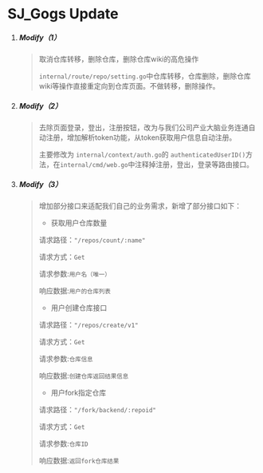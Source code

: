 # SJ_Gogs  Update

1. ##### Modify（1）

   >取消仓库转移，删除仓库，删除仓库wiki的高危操作
   >
   >`internal/route/repo/setting.go`中仓库转移，仓库删除，删除仓库wiki等操作直接重定向到仓库页面。不做转移，删除操作。

2. ##### Modify（2）

   >去除页面登录，登出，注册按钮，改为与我们公司产业大脑业务连通自动注册，增加解析token功能，从token获取用户信息自动注册。
   >
   >主要修改为 `internal/context/auth.go`的 `authenticatedUserID()`方法，在`internal/cmd/web.go`中注释掉注册，登出，登录等路由接口。

3. ##### Modify（3）

   >增加部分接口来适配我们自己的业务需求，新增了部分接口如下：
   >
   >- 获取用户仓库数量
   >
   >  请求路径：`"/repos/count/:name"` 
   >
   >  请求方式：`Get`
   >
   >  请求参数:`用户名（唯一）`
   >
   >  响应数据:`用户的仓库列表`
   >
   >- 用户创建仓库接口
   >
   >  请求路径：`"/repos/create/v1"` 
   >
   >  请求方式：`Get`
   >
   >  请求参数:`仓库信息`
   >
   >  响应数据:`创建仓库返回结果信息`
   >
   >- 用户fork指定仓库
   >
   >  请求路径：`"/fork/backend/:repoid"` 
   >
   >  请求方式：`Get`
   >
   >  请求参数:`仓库ID`
   >
   >  响应数据:`返回fork仓库结果`